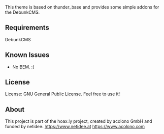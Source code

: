 This theme is based on thunder_base and provides some simple addons for the DebunkCMS.


Requirements
--------------------------------------------------------------------------------
DebunkCMS


Known Issues
--------------------------------------------------------------------------------
- No BEM. :(

License
--------------------------------------------------------------------------------
License: GNU General Public License. Feel free to use it!

About
--------------------------------------------------------------------------------
This project is part of the hoax.ly project, created by acolono GmbH and funded by netidee.
https://www.netidee.at
https://www.acolono.com
